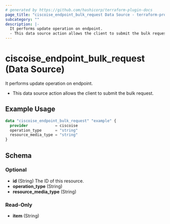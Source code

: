```yaml
---
# generated by https://github.com/hashicorp/terraform-plugin-docs
page_title: "ciscoise_endpoint_bulk_request Data Source - terraform-provider-ciscoise"
subcategory: ""
description: |-
  It performs update operation on endpoint.
  - This data source action allows the client to submit the bulk request.
---
```


# ciscoise_endpoint_bulk_request (Data Source)

It performs update operation on endpoint.

- This data source action allows the client to submit the bulk request.

## Example Usage

```terraform
data "ciscoise_endpoint_bulk_request" "example" {
  provider            = ciscoise
  operation_type      = "string"
  resource_media_type = "string"
}
```

<!-- schema generated by tfplugindocs -->
## Schema

### Optional

- **id** (String) The ID of this resource.
- **operation_type** (String)
- **resource_media_type** (String)

### Read-Only

- **item** (String)


